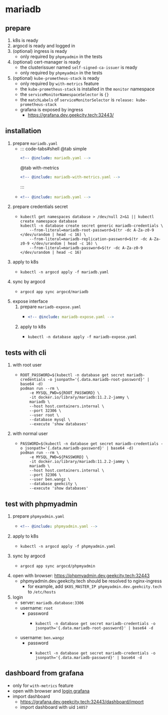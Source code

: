 # mariadb

## prepare

1. k8s is ready
2. argocd is ready and logged in
3. (optional) ingress is ready
    * only required by `phpmyadmin` in the tests
4. (optional) cert-manager is ready
    * the clusterissuer named `self-signed-ca-issuer` is ready
    * only required by `phpmyadmin` in the tests
5. (optional) `kube-prometheus-stack` is ready
    * only required by `with-metrics` feature
    * the `kube-prometheus-stack` is installed in the `monitor` namespace
    * the `serviceMonitorNamespaceSelector` is `{}`
    * the `matchLabels` of `serviceMonitorSelector` is `release: kube-prometheus-stack`
    * grafana is exposed by ingress
        + https://grafana.dev.geekcity.tech:32443/

## installation

1. prepare `mariadb.yaml`
    * ::: code-tabs#shell
      @tab simple
      ```yaml
      <!-- @include: mariadb.yaml -->
      ```
      @tab with-metrics
      ```yaml
      <!-- @include: mariadb-with-metrics.yaml -->
      ```
      :::
    * ```yaml
      <!-- @include: mariadb.yaml -->
      ```
2. prepare credentials secret
    * ```shell
      kubectl get namespaces database > /dev/null 2>&1 || kubectl create namespace database
      kubectl -n database create secret generic mariadb-credentials \
          --from-literal=mariadb-root-password=$(tr -dc A-Za-z0-9 </dev/urandom | head -c 16) \
          --from-literal=mariadb-replication-password=$(tr -dc A-Za-z0-9 </dev/urandom | head -c 16) \
          --from-literal=mariadb-password=$(tr -dc A-Za-z0-9 </dev/urandom | head -c 16)
      ```
3. apply to k8s
    * ```shell
      kubectl -n argocd apply -f mariadb.yaml
      ```
4. sync by argocd
    * ```shell
      argocd app sync argocd/mariadb
      ```
5. expose interface
    1. prepare `mariadb-expose.yaml`
        * ```yaml
          <!-- @include: mariadb-expose.yaml -->
          ```
    2. apply to k8s
        * ```shell
          kubectl -n database apply -f mariadb-expose.yaml
          ```

## tests with cli

1. with root user
    * ```shell
      ROOT_PASSWORD=$(kubectl -n database get secret mariadb-credentials -o jsonpath='{.data.mariadb-root-password}' | base64 -d)
      podman run --rm \
          -e MYSQL_PWD=${ROOT_PASSWORD} \
          -it docker.io/library/mariadb:11.2.2-jammy \
          mariadb \
          --host host.containers.internal \
          --port 32306 \
          --user root \
          --database mysql \
          --execute 'show databases'
      ```
2. with normal user
    * ```shell
      PASSWORD=$(kubectl -n database get secret mariadb-credentials -o jsonpath='{.data.mariadb-password}' | base64 -d)
      podman run --rm \
          -e MYSQL_PWD=${PASSWORD} \
          -it docker.io/library/mariadb:11.2.2-jammy \
          mariadb \
          --host host.containers.internal \
          --port 32306 \
          --user ben.wangz \
          --database geekcity \
          --execute 'show databases'
      ```

## test with phpmyadmin

1. prepare `phpmyadmin.yaml`
    * ```yaml
      <!-- @include: phpmyadmin.yaml -->
      ```
2. apply to k8s
    * ```shell
      kubectl -n argocd apply -f phpmyadmin.yaml
      ```
3. sync by argocd
    * ```shell
      argocd app sync argocd/phpmyadmin
      ```
4. open with browser: https://phpmyadmin.dev.geekcity.tech:32443
    * phpmyadmin.dev.geekcity.tech should be resolved to nginx-ingress
        + for example, add `$K8S_MASTER_IP phpmyadmin.dev.geekcity.tech` to `/etc/hosts`
5. login
    * server: `mariadb.database:3306`
    * username: `root`
        + password
            * ```shell
              kubectl -n database get secret mariadb-credentials -o jsonpath='{.data.mariadb-root-password}' | base64 -d
              ```
    * username: `ben.wangz`
        + password
            * ```shell
              kubectl -n database get secret mariadb-credentials -o jsonpath='{.data.mariadb-password}' | base64 -d
              ```

## dashboard from grafana

* only for `with-metrics` feature
* open with browser and [login grafana](../../monitor/README.md#visit-grafana)
* import dashboard
    + https://grafana.dev.geekcity.tech:32443/dashboard/import
    + import dashboard with uid `14057`
